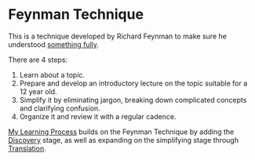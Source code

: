 # Feynman Technique

This is a technique developed by Richard Feynman to make sure he understood [something fully](Unity%20and%20Complexity.md).

There are 4 steps:

1. Learn about a topic.
2. Prepare and develop an introductory lecture on the topic suitable for a 12 year old.
3. Simplify it by eliminating jargon, breaking down complicated concepts and clarifying confusion.
4. Organize it and review it with a regular cadence.

[My Learning Process](My%20Learning%20Process.md) builds on the Feynman Technique by adding the [Discovery](Discovery.md) stage, as well as expanding on the simplifying stage through [Translation](Translation.md).
